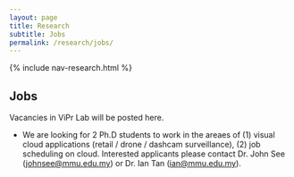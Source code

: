 ```yaml
---
layout: page
title: Research
subtitle: Jobs
permalink: /research/jobs/
---
```

{% include nav-research.html  %}

## Jobs

Vacancies in ViPr Lab will be posted here.

* We are looking for 2 Ph.D students to work in the areaes of (1) visual cloud applications (retail / drone / dashcam surveillance), (2) job scheduling on cloud. Interested applicants please contact Dr. John See (johnsee@mmu.edu.my) or Dr. Ian Tan (ian@mmu.edu.my).

<!-- have ONE **Masters GRA vacancy** ([flyer here]{:target="_blank"}) for project **DeepME**. Interested applicants can fill in the application form below, or click [here]{:target="_blank"} if the form does not load properly on this page. 

<iframe src="https://www.formpl.us/form/5236576223232000" frameborder="0" width="800" height="1980" >
            Alternative text for browsers that do not understand IFrames.
</iframe>
-->

[flyer here]: http://pesona.mmu.edu.my/~johnsee/research/microexp/DeepME_Vacancy_flyer.pdf
[here]: https://www.formpl.us/form/5236576223232000